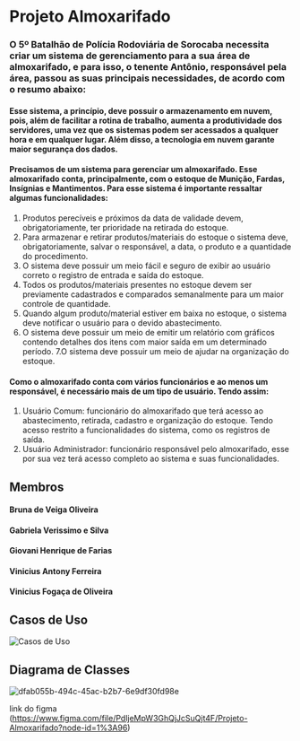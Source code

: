 # Projeto Almoxarifado

### O 5º Batalhão de Polícia Rodoviária de Sorocaba necessita criar um sistema de gerenciamento para a sua área de almoxarifado, e para isso, o tenente Antônio, responsável pela área, passou as suas principais necessidades, de acordo com o resumo abaixo:

#### Esse sistema, a princípio, deve possuir o armazenamento em nuvem, pois, além de facilitar a rotina de trabalho, aumenta a produtividade dos servidores, uma vez que os sistemas podem ser acessados a qualquer hora e em qualquer lugar. Além disso, a tecnologia em nuvem garante maior segurança dos dados.
#### Precisamos de um sistema para gerenciar um almoxarifado. Esse almoxarifado conta, principalmente, com o estoque de Munição, Fardas, Insígnias e Mantimentos. Para esse sistema é importante ressaltar algumas funcionalidades:

1. Produtos perecíveis e próximos da data de validade devem, obrigatoriamente, ter prioridade na retirada do estoque.
2. Para armazenar e retirar produtos/materiais do estoque o sistema deve, obrigatoriamente, salvar o responsável, a data, o produto e a quantidade do procedimento.
3. O sistema deve possuir um meio fácil e seguro de exibir ao usuário correto o registro de entrada e saída do estoque.
4. Todos os produtos/materiais presentes no estoque devem ser previamente cadastrados e comparados semanalmente para um maior controle de quantidade.
5. Quando algum produto/material estiver em baixa no estoque, o sistema deve notificar o usuário para o devido abastecimento.
6. O sistema deve possuir um meio de emitir um relatório com gráficos contendo detalhes dos itens com maior saída em um determinado período.
7.O sistema deve possuir um meio de ajudar na organização do estoque.

#### Como o almoxarifado conta com vários funcionários e ao menos um responsável, é necessário mais de um tipo de usuário. Tendo assim:

1. Usuário Comum: funcionário do almoxarifado que terá acesso ao abastecimento, retirada, cadastro e organização do estoque. Tendo acesso restrito a funcionalidades do sistema, como os registros de saída.
2. Usuário Administrador: funcionário responsável pelo almoxarifado, esse por sua vez terá acesso completo ao sistema e suas funcionalidades.


## Membros

#### Bruna de Veiga Oliveira
#### Gabriela Verissimo e Silva
#### Giovani Henrique de Farias
#### Vinicius Antony Ferreira
#### Vinicius Fogaça de Oliveira

## Casos de Uso

![Casos de Uso](https://user-images.githubusercontent.com/67162641/119892361-70ee9d00-bf10-11eb-93f7-ac559e3e5211.png)

## Diagrama de Classes

![dfab055b-494c-45ac-b2b7-6e9df30fd98e](https://user-images.githubusercontent.com/67162641/120119962-e0fb5e00-c170-11eb-8e7c-82890bdb8e9a.jpg)

link do figma (https://www.figma.com/file/PdljeMpW3GhQjJcSuQjt4F/Projeto-Almoxarifado?node-id=1%3A96)
